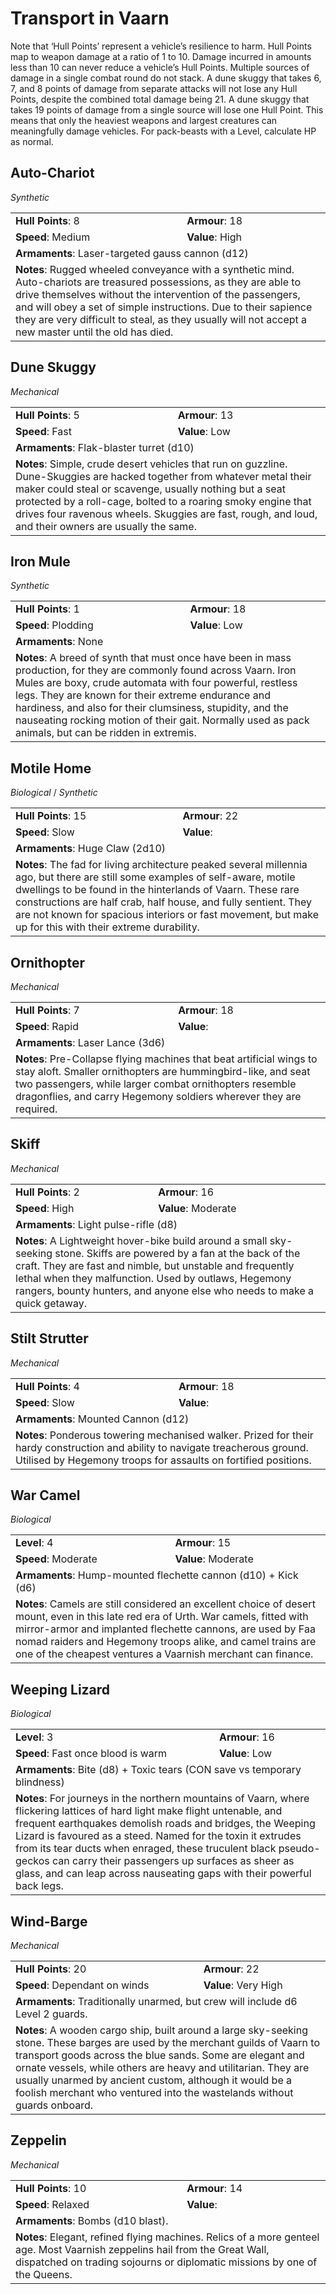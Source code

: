 # Transport in Vaarn
Note that ‘Hull Points’ represent a vehicle’s resilience to harm. Hull Points map to weapon damage at a ratio of 1 to 10. Damage incurred in amounts less than 10 can never reduce a vehicle’s Hull Points. Multiple sources of damage in a single combat round do not stack. A dune skuggy that takes 6, 7, and 8 points of damage from separate attacks will not lose any Hull Points, despite the combined total damage being 21. A dune skuggy that takes 19 points of damage from a single source will lose one Hull Point. This means that only the heaviest weapons and largest creatures can meaningfully damage vehicles. For pack-beasts with a Level, calculate HP as normal.

## Auto-Chariot
_Synthetic_
<table>
<tr><td><b>Hull Points</b>: 8</td><td><b>Armour</b>: 18</td></tr>
<tr><td><b>Speed</b>: Medium</td><td><b>Value</b>: High</td></tr>
<tr><td colspan="2"><b>Armaments</b>: Laser-targeted gauss cannon (d12)</td></tr>
<tr><td colspan="2"><b>Notes</b>: Rugged wheeled conveyance with a synthetic mind. Auto-chariots are treasured possessions, as they are able to drive themselves without the intervention of the passengers, and will obey a set of simple instructions. Due to their sapience they are very difficult to steal, as they usually will not accept a new master until the old has died.</td></tr>
</table>

## Dune Skuggy
_Mechanical_
<table>
<tr><td><b>Hull Points</b>: 5</td><td><b>Armour</b>: 13</td></tr>
<tr><td><b>Speed</b>: Fast</td><td><b>Value</b>: Low</td></tr>
<tr><td colspan="2"><b>Armaments</b>: Flak-blaster turret (d10)</td></tr>
<tr><td colspan="2"><b>Notes</b>: Simple, crude desert vehicles that run on guzzline. Dune-Skuggies are hacked together from whatever metal their maker could steal or scavenge, usually nothing but a seat protected by a roll-cage, bolted to a roaring smoky engine that drives four ravenous wheels. Skuggies are fast, rough, and loud, and their owners are usually the same.</td></tr>
</table>

## Iron Mule
_Synthetic_
<table>
<tr><td><b>Hull Points</b>: 1</td><td><b>Armour</b>: 18</td></tr>
<tr><td><b>Speed</b>: Plodding</td><td><b>Value</b>: Low</td></tr>
<tr><td colspan="2"><b>Armaments</b>: None</td></tr>
<tr><td colspan="2"><b>Notes</b>: A breed of synth that must once have been in mass production, for they are commonly found across Vaarn. Iron Mules are boxy, crude automata with four powerful, restless legs. They are known for their extreme endurance and hardiness, and also for their clumsiness, stupidity, and the nauseating rocking motion of their gait. Normally used as pack animals, but can be ridden in extremis.</td></tr>
</table>

## Motile Home
_Biological_ / _Synthetic_
<table>
<tr><td><b>Hull Points</b>: 15</td><td><b>Armour</b>: 22</td></tr>
<tr><td><b>Speed</b>: Slow</td><td><b>Value</b>: </td></tr>
<tr><td colspan="2"><b>Armaments</b>: Huge Claw (2d10)</td></tr>
<tr><td colspan="2"><b>Notes</b>: The fad for living architecture peaked several millennia ago, but there are still some examples of self-aware, motile dwellings to be found in the hinterlands of Vaarn. These rare constructions are half crab, half house, and fully sentient. They are not known for spacious interiors or fast movement, but make up for this with their extreme durability.</td></tr>
</table>

## Ornithopter
_Mechanical_
<table>
<tr><td><b>Hull Points</b>: 7</td><td><b>Armour</b>: 18</td></tr>
<tr><td><b>Speed</b>: Rapid</td><td><b>Value</b>: </td></tr>
<tr><td colspan="2"><b>Armaments</b>: Laser Lance (3d6)</td></tr>
<tr><td colspan="2"><b>Notes</b>: Pre-Collapse flying machines that beat artificial wings to stay aloft. Smaller ornithopters are hummingbird-like, and seat two passengers, while larger combat ornithopters resemble dragonflies, and carry Hegemony soldiers wherever they are required.</td></tr>
</table>

## Skiff
_Mechanical_
<table>
<tr><td><b>Hull Points</b>: 2</td><td><b>Armour</b>: 16</td></tr>
<tr><td><b>Speed</b>: High</td><td><b>Value</b>: Moderate</td></tr>
<tr><td colspan="2"><b>Armaments</b>: Light pulse-rifle (d8)</td></tr>
<tr><td colspan="2"><b>Notes</b>: A Lightweight hover-bike build around a small sky-seeking stone. Skiffs are powered by a fan at the back of the craft. They are fast and nimble, but unstable and frequently lethal when they malfunction. Used by outlaws, Hegemony rangers, bounty hunters, and anyone else who needs to make a quick getaway.</td></tr>
</table>

## Stilt Strutter
_Mechanical_
<table>
<tr><td><b>Hull Points</b>: 4</td><td><b>Armour</b>: 18</td></tr>
<tr><td><b>Speed</b>: Slow</td><td><b>Value</b>: </td></tr>
<tr><td colspan="2"><b>Armaments</b>: Mounted Cannon (d12)</td></tr>
<tr><td colspan="2"><b>Notes</b>: Ponderous towering mechanised walker. Prized for their hardy construction and ability to navigate treacherous ground. Utilised by Hegemony troops for assaults on fortified positions.</td></tr>
</table>

## War Camel
_Biological_
<table>
<tr><td><b>Level</b>: 4</td><td><b>Armour</b>: 15</td></tr>
<tr><td><b>Speed</b>: Moderate</td><td><b>Value</b>: Moderate</td></tr>
<tr><td colspan="2"><b>Armaments</b>: Hump-mounted flechette cannon (d10) + Kick (d6)</td></tr>
<tr><td colspan="2"><b>Notes</b>: Camels are still considered an excellent choice of desert mount, even in this late red era of Urth. War camels, fitted with mirror-armor and implanted flechette cannons, are used by Faa nomad raiders and Hegemony troops alike, and camel trains are one of the cheapest ventures a Vaarnish merchant can finance.</td></tr>
</table>

## Weeping Lizard
_Biological_
<table>
<tr><td><b>Level</b>: 3</td><td><b>Armour</b>: 16</td></tr>
<tr><td><b>Speed</b>: Fast once blood is warm</td><td><b>Value</b>: Low</td></tr>
<tr><td colspan="2"><b>Armaments</b>: Bite (d8) + Toxic tears (CON save vs temporary blindness)</td></tr>
<tr><td colspan="2"><b>Notes</b>: For journeys in the northern mountains of Vaarn, where flickering lattices of hard light make flight untenable, and frequent earthquakes demolish roads and bridges, the Weeping Lizard is favoured as a steed. Named for the toxin it extrudes from its tear ducts when enraged, these truculent black pseudo-geckos can carry their passengers up surfaces as sheer as glass, and can leap across nauseating gaps with their powerful back legs.</td></tr>
</table>

## Wind-Barge
_Mechanical_
<table>
<tr><td><b>Hull Points</b>: 20</td><td><b>Armour</b>: 22</td></tr>
<tr><td><b>Speed</b>: Dependant on winds</td><td><b>Value</b>: Very High</td></tr>
<tr><td colspan="2"><b>Armaments</b>: Traditionally unarmed, but crew will include d6 Level 2 guards.</td></tr>
<tr><td colspan="2"><b>Notes</b>: A wooden cargo ship, built around a large sky-seeking stone. These barges are used by the merchant guilds of Vaarn to transport goods across the blue sands. Some are elegant and ornate vessels, while others are heavy and utilitarian. They are usually unarmed by ancient custom, although it would be a foolish merchant who ventured into the wastelands without guards onboard.</td></tr>
</table>

## Zeppelin
_Mechanical_
<table>
<tr><td><b>Hull Points</b>: 10</td><td><b>Armour</b>: 14</td></tr>
<tr><td><b>Speed</b>: Relaxed</td><td><b>Value</b>: </td></tr>
<tr><td colspan="2"><b>Armaments</b>: Bombs (d10 blast).</td></tr>
<tr><td colspan="2"><b>Notes</b>: Elegant, refined flying machines. Relics of a more genteel age. Most Vaarnish zeppelins hail from the Great Wall, dispatched on trading sojourns or diplomatic missions by one of the Queens.</td></tr>
</table>
